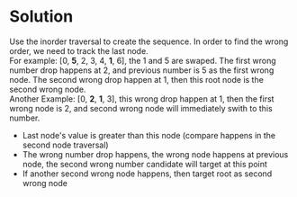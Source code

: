 # Solution
Use the inorder traversal to create the sequence. In order to find the wrong order, we need to track the last node.<br>
For example: [0, **5**, 2, 3, 4, **1**, 6], the 1 and 5 are swaped. The first wrong number drop happens at 2, and previous number is 5
as the first wrong node. The second wrong drop happen at 1, then this root node is the second wrong node.<br>
Another Example: [0, **2**, **1**, 3], this wrong drop happen at 1, then the first wrong node is 2, and second wrong node will immediately swith to this number. 
* Last node's value is greater than this node (compare happens in the second node traversal)
* The wrong number drop happens, the wrong node happens at previous node, the second wrong number candidate will target at this point
* If another second wrong node happens, then target root as second wrong node
